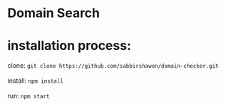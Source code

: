 # Domain Search

# installation process:

clone: `git clone https://github.com/sabbirshawon/domain-checker.git` <br> <br>
install: `npm install`  <br>  <br>
run: `npm start`


